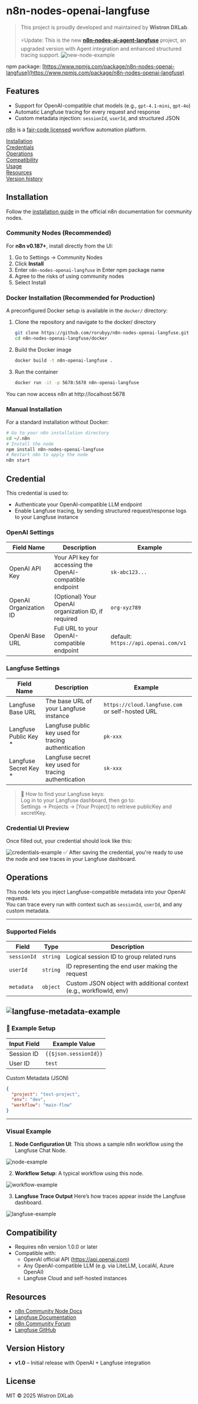 # n8n-nodes-openai-langfuse

> This project is proudly developed and maintained by **Wistron DXLab**. <br><br>
> ⚡Update: This is the new [**n8n-nodes-ai-agent-langfuse**](https://github.com/rorubyy/n8n-nodes-ai-agent-langfuse)
 project, an upgraded version with Agent integration and enhanced structured tracing support.
![new-node-example](https://github.com/rorubyy/n8n-nodes-openai-langfuse/blob/main/assets/new-node-example.png?raw=true)

npm package: [https://www.npmjs.com/package/n8n-nodes-openai-langfuse](https://www.npmjs.com/package/n8n-nodes-openai-langfuse)

## Features

- Support for OpenAI-compatible chat models (e.g., `gpt-4.1-mini`, `gpt-4o`)
- Automatic Langfuse tracing for every request and response
- Custom metadata injection: `sessionId`, `userId`, and structured JSON

[n8n](https://n8n.io/) is a [fair-code licensed](https://docs.n8n.io/reference/license/) workflow automation platform.

[Installation](#installation)  
[Credentials](#credentials)  <!-- delete if no auth needed -->  
[Operations](#operations)  
[Compatibility](#compatibility)  
[Usage](#usage)  <!-- delete if not using this section -->  
[Resources](#resources)  
[Version history](#version-history)  <!-- delete if not using this section -->  

## Installation
Follow the [installation guide](https://docs.n8n.io/integrations/community-nodes/installation/) in the official n8n documentation for community nodes.

### Community Nodes (Recommended)
For **n8n v0.187+**, install directly from the UI:
1. Go to Settings → Community Nodes
2. Click **Install**
3. Enter `n8n-nodes-openai-langfuse` in Enter npm package name
4. Agree to the risks of using community nodes
5. Select Install

### Docker Installation (Recommended for Production)
A preconfigured Docker setup is available in the `docker/` directory:

1. Clone the repository and navigate to the docker/ directory
    ```bash
    git clone https://github.com/rorubyy/n8n-nodes-openai-langfuse.git
    cd n8n-nodes-openai-langfuse/docker
    ```
2. Build the Docker image
    ```bash
    docker build -t n8n-openai-langfuse .
    ```
3. Run the container
    ```bash
    docker run -it -p 5678:5678 n8n-openai-langfuse
    ```
You can now access n8n at http://localhost:5678

### Manual Installation
For a standard installation without Docker:
```bash
# Go to your n8n installation directory
cd ~/.n8n 
# Install the node
npm install n8n-nodes-openai-langfuse
# Restart n8n to apply the node
n8n start
```
## Credential 

This credential is used to:
- Authenticate your OpenAI-compatible LLM endpoint
- Enable Langfuse tracing, by sending structured request/response logs to your Langfuse instance
### OpenAI Settings
|Field Name|Description|Example|
|-----|-----|-----|
|OpenAI API Key|Your API key for accessing the OpenAI-compatible endpoint|`sk-abc123...`|
OpenAI Organization ID|(Optional) Your OpenAI organization ID, if required|`org-xyz789`|
|OpenAI Base URL|Full URL to your OpenAI-compatible endpoint|default: `https://api.openai.com/v1`|
### Langfuse Settings
|Field Name|Description|Example|
|-----|-----|-----|
Langfuse Base URL|The base URL of your Langfuse instance|`https://cloud.langfuse.com` or self-hosted URL|
|Langfuse Public Key *|Langfuse public key used for tracing authentication|`pk-xxx`|
Langfuse Secret Key *|Langfuse secret key used for tracing authentication|`sk-xxx`|

> 🔑 How to find your Langfuse keys: <br>
> Log in to your Langfuse dashboard, then go to: <br>
> Settings → Projects → [Your Project] to retrieve publicKey and secretKey.

### Credential UI Preview
Once filled out, your credential should look like this:

![credentials-example](https://github.com/rorubyy/n8n-nodes-openai-langfuse/blob/main/assets/credential-example.png?raw=true)
✅ After saving the credential, you're ready to use the node and see traces in your Langfuse dashboard.

## Operations

This node lets you inject Langfuse-compatible metadata into your OpenAI requests.  
You can trace every run with context such as `sessionId`, `userId`, and any custom metadata.

---
### Supported Fields

| Field | Type | Description |
|----------|----------|----------|
| `sessionId` | `string` | Logical session ID to group related runs |
| `userId` | `string` | ID representing the end user making the request |
| `metadata` | `object` | Custom JSON object with additional context (e.g., workflowId, env) |

![langfuse-metadata-example](https://github.com/rorubyy/n8n-nodes-openai-langfuse/blob/main/assets/langfuse-metadata-example.png?raw=true)
---
### 🧪 Example Setup
| Input Field | Example Value |
|----------|----------|
| Session ID | `{{$json.sessionId}}`|
| User ID | `test` |	
Custom Metadata (JSON)
```json
{
  "project": "test-project",
  "env": "dev",
  "workflow": "main-flow"
}
```
---
### Visual Example
1. **Node Configuration UI**: This shows a sample n8n workflow using the Langfuse Chat Node.

![node-example](https://github.com/rorubyy/n8n-nodes-openai-langfuse/blob/main/assets/node-example.png?raw=true)

2. **Workflow Setup**: A typical workflow using this node.

![workflow-example](https://github.com/rorubyy/n8n-nodes-openai-langfuse/blob/main/assets/workflow-example.png?raw=true)

3. **Langfuse Trace Output**
Here’s how traces appear inside the Langfuse dashboard.

![langfuse-example](https://github.com/rorubyy/n8n-nodes-openai-langfuse/blob/main/assets/langfuse-example.png?raw=true)


## Compatibility
- Requires n8n version 1.0.0 or later
- Compatible with:
  - OpenAI official API (https://api.openai.com)
  - Any OpenAI-compatible LLM (e.g. via LiteLLM, LocalAI, Azure OpenAI)
  - Langfuse Cloud and self-hosted instances

## Resources

- [n8n Community Node Docs](https://docs.n8n.io/integrations/community-nodes/)
- [Langfuse Documentation](https://docs.langfuse.com/)
- [n8n Community Forum](https://community.n8n.io/)
- [Langfuse GitHub](https://github.com/langfuse/langfuse)

## Version History

- **v1.0** – Initial release with OpenAI + Langfuse integration

## License
MIT © 2025 Wistron DXLab  